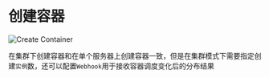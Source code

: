 # 创建容器

![Create Container](../_media/cluster-create-container.png)

在集群下创建容器和在单个服务器上创建容器一致，但是在集群模式下需要指定创建`实例`数，还可以配置`Webhook`用于接收容器调度变化后的分布结果

